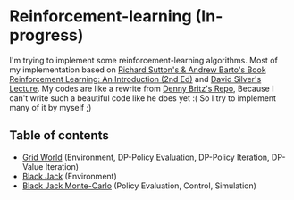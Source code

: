 # Reinforcement-learning (In-progress)
I'm trying to implement some reinforcement-learning algorithms. Most of my implementation based on [Richard Sutton's & Andrew Barto's Book Reinforcement Learning: An Introduction (2nd Ed)][1] and [David Silver's Lecture][2]. My codes are like a rewrite from [Denny Britz's Repo][3], Because I can't write such a beautiful code like he does yet :( So I try to implement many of it by myself ;)

## Table of contents

- [Grid World][4] (Environment, DP-Policy Evaluation, DP-Policy Iteration, DP-Value Iteration)
- [Black Jack][5] (Environment)
- [Black Jack Monte-Carlo][6] (Policy Evaluation, Control, Simulation)

[1]: https://webdocs.cs.ualberta.ca/~sutton/book/bookdraft2016sep.pdf
[2]: https://www.youtube.com/watch?v=2pWv7GOvuf0
[3]: https://github.com/dennybritz/reinforcement-learning
[4]: https://github.com/rianrajagede/reinforcement-learning/blob/master/GridWorld.py
[5]: https://github.com/rianrajagede/reinforcement-learning/blob/master/BlackJack_env.py
[6]: https://github.com/rianrajagede/reinforcement-learning/blob/master/BlackJack_MC.py
